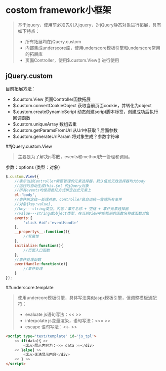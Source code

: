 # costom framework小框架

> 基于jquery，使用前必须先引入jquery，对jQuery静态对象进行拓展，具有如下特点：
> + 所有拓展均在jQuery.custom
> + 内部集成underscore库，使用underscore模板引擎和underscore常用的拓展库
> + 页面Controller，使用$.custom.View() 进行使用


## jQuery.custom

目前拓展方法：
+ $.custom.View   页面Controller函数拓展
+ $.custom.convertCookieObject   获取当前页面cookie，并转化为object
+ $.custom.createDynamicScript   动态创建script脚本标签，创建成功后执行回调函数
+ $.custom.uniqueArray           数组去重
+ $.custom.getParamsFromUrl      从Url中获取？后面参数
+ $.custom.generateUrlParam      将对象生成？参数字符串


##jQuery.custom.View

> 主要是为了解决js零散，events和method统一管理和调用。

参数：options   (类型：对象）
```javascript
$.custom.View({
    //表示当前Controller需要管理的元素选择器，默认值或无效选择器均为body
    //运行时自动生成this.$el 的jQuery对象
    //所有events均使用委托方式绑定在此元素上
    el:'body',
    //事件绑定统一处理对象，controller会自动统一管理所有事件
    //对象{key:value},
    //key---string类型，内容：事件名称 + 空格 + 事件元素选择器
    //value---string或object类型，在当前View中能找到的函数名称或函数对象
    events:{
        'click #id':'eventHandle'
    },
    __propertys__:function(){
        //写属性
    },
    initialize:function(){
        //页面入口函数
    },
    //事件处理函数
    eventHandle:function(e){
        //事件处理
    }
});
```


##underscore.template 

> 使用undercore模板引擎，具体写法类似aspx模板引擎，但调整模板通配符：
> + evaluate js语句写法：<<   >>
> + interpolate js变量渲染，语句写法：<<=   >>
> + escape      语句写法：<<-    >>

```html
<script type="text/template" id='js_tpl'>
    << if(data){ >>
        <div>展示内容为：<<= data >></div>
    << }else{ >>
        <div>无法显示内容</div>
    << } >>
</script>
```

